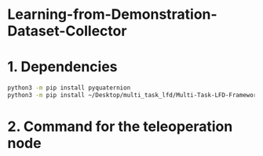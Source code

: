 # Learning-from-Demonstration-Dataset-Collector

# 1. Dependencies
```bash
python3 -m pip install pyquaternion
python3 -m pip install ~/Desktop/multi_task_lfd/Multi-Task-LFD-Framework/repo/Multi-Task-LFD-Training-Framework/training
```

# 2. Command for the teleoperation node
```

```

